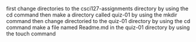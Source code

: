 first change directories to the csci127-assignments directory by using the cd command
then make a directory called quiz-01 by using the mkdir command
then change directoried to the quiz-01 directory by using the cd command
make a file named Readme.md in the quiz-01 directory by using the touch command
